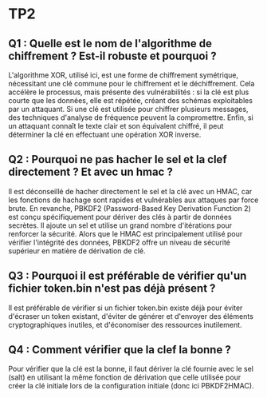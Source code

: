 # TP2

## Q1 : Quelle est le nom de l'algorithme de chiffrement ? Est-il robuste et pourquoi ?

L'algorithme XOR, utilisé ici, est une forme de chiffrement symétrique, nécessitant une clé commune pour le chiffrement et le déchiffrement. Cela accélère le processus, mais présente des vulnérabilités : si la clé est plus courte que les données, elle est répétée, créant des schémas exploitables par un attaquant. Si une clé est utilisée pour chiffrer plusieurs messages, des techniques d'analyse de fréquence peuvent la compromettre. Enfin, si un attaquant connaît le texte clair et son équivalent chiffré, il peut déterminer la clé en effectuant une opération XOR inverse. 

## Q2 : Pourquoi ne pas hacher le sel et la clef directement ? Et avec un hmac ?

Il est déconseillé de hacher directement le sel et la clé avec un HMAC, car les fonctions de hachage sont rapides et vulnérables aux attaques par force brute. En revanche, PBKDF2 (Password-Based Key Derivation Function 2) est conçu spécifiquement pour dériver des clés à partir de données secrètes. Il ajoute un sel et utilise un grand nombre d'itérations pour renforcer la sécurité. Alors que le HMAC est principalement utilisé pour vérifier l'intégrité des données, PBKDF2 offre un niveau de sécurité supérieur en matière de dérivation de clé.

## Q3 : Pourquoi il est préférable de vérifier qu'un fichier token.bin n'est pas déjà présent ?
Il est préférable de vérifier si un fichier token.bin existe déjà pour éviter d'écraser un token existant, d'éviter de générer et d'envoyer des éléments cryptographiques inutiles, et d'économiser des ressources inutilement.

## Q4 : Comment vérifier que la clef la bonne ?

Pour vérifier que la clé est la bonne, il faut dériver la clé fournie avec le sel (salt) en utilisant la même fonction de dérivation que celle utilisée pour créer la clé initiale lors de la configuration initiale (donc ici PBKDF2HMAC).
